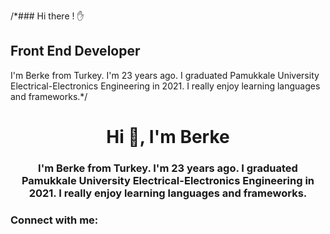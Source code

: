 /*### Hi there ! :hand:
## Front End Developer 
I'm Berke from Turkey. I'm 23 years ago. I graduated Pamukkale University Electrical-Electronics Engineering in 2021. I really enjoy learning languages and frameworks.*/

<h1 align="center">Hi 👋, I'm Berke</h1>
<h3 align="center">I'm Berke from Turkey. I'm 23 years ago. I graduated Pamukkale University Electrical-Electronics Engineering in 2021. I really enjoy learning languages and frameworks.</h3>

<h3 align="left">Connect with me:</h3>
<p align="left">
</p>

